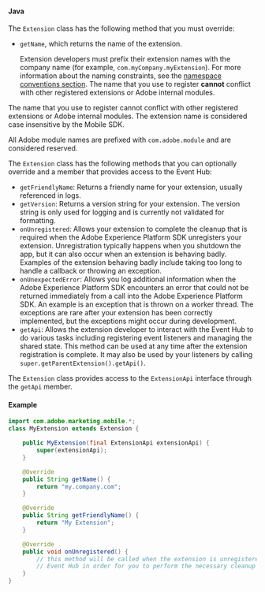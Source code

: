 #### Java

The `Extension` class has the following method that you must override:

* `getName`, which returns the name of the extension.

  Extension developers must prefix their extension names with the company name (for example, `com.myCompany.myExtension`). For more information about the naming constraints, see the [namespace conventions section](./#namespace-conventions). The name that you use to register **cannot** conflict with other registered extensions or Adobe internal modules.

The name that you use to register cannot conflict with other registered extensions or Adobe internal modules. The extension name is considered case insensitive by the Mobile SDK.

<InlineAlert variant="info" slots="text"/>

All Adobe module names are prefixed with `com.adobe.module` and are considered reserved.

The `Extension` class has the following methods that you can optionally override and a member that provides access to the Event Hub:

* `getFriendlyName`: Returns a friendly name for your extension, usually referenced in logs.
* `getVersion`: Returns a version string for your extension.  The version string is only used for logging and is currently not validated for formatting.
* `onUnregistered`: Allows your extension to complete the cleanup that is required when the Adobe Experience Platform SDK unregisters your extension. Unregistration typically happens when you shutdown the app, but it can also occur when an extension is behaving badly. Examples of the extension behaving badly include taking too long to handle a callback or throwing an exception.
* `onUnexpectedError`: Allows you log additional information when the Adobe Experience  Platform SDK encounters an error that could not be returned immediately from a call into the Adobe Experience Platform SDK.   An example is an exception that is thrown on a worker thread. The exceptions are rare after your extension has been correctly implemented, but the exceptions might occur during development.
* `getApi`: Allows the extension developer to interact with the Event Hub to do various tasks including registering event listeners and managing the shared state. This method can be used at any time after the extension registration is complete. It may also be used by your listeners by calling  `super.getParentExtension().getApi()`.

<InlineAlert variant="info" slots="text"/>

The `Extension` class provides access to the `ExtensionApi` interface through the `getApi` member.

#### Example

```java
import com.adobe.marketing.mobile.*;
class MyExtension extends Extension {

    public MyExtension(final ExtensionApi extensionApi) {
        super(extensionApi);
    }

    @Override
    public String getName() {
        return "my.company.com";
    }

    @Override
    public String getFriendlyName() {
        return "My Extension";
    }

    @Override
    public void onUnregistered() {
        // this method will be called when the extension is unregistered from the 
        // Event Hub in order for you to perform the necessary cleanup
    }
}
```